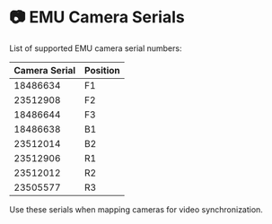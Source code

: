 # 📷 EMU Camera Serials

List of supported EMU camera serial numbers:

| Camera Serial | Position |
|--------------|----------|
| 18486634     | F1       |
| 23512908     | F2       |
| 18486644     | F3       |
| 18486638     | B1       |
| 23512014     | B2       |
| 23512906     | R1       |
| 23512012     | R2       |
| 23505577     | R3       |

Use these serials when mapping cameras for video synchronization.
